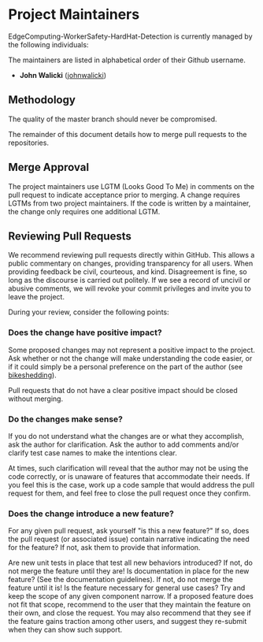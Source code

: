# Project Maintainers

EdgeComputing-WorkerSafety-HardHat-Detection is currently managed by the following individuals:

The maintainers are listed in alphabetical order of their Github username.

- **John Walicki** ([johnwalicki](https://github.com/johnwalicki))

## Methodology

The quality of the master branch should never be compromised.

The remainder of this document details how to merge pull requests to the
repositories.

## Merge Approval

The project maintainers use LGTM (Looks Good To Me) in comments on the pull
request to indicate acceptance prior to merging. A change requires LGTMs from
two project maintainers. If the code is written by a maintainer, the change
only requires one additional LGTM.

## Reviewing Pull Requests

We recommend reviewing pull requests directly within GitHub. This allows a
public commentary on changes, providing transparency for all users. When
providing feedback be civil, courteous, and kind. Disagreement is fine, so long
as the discourse is carried out politely. If we see a record of uncivil or
abusive comments, we will revoke your commit privileges and invite you to leave
the project.

During your review, consider the following points:

### Does the change have positive impact?

Some proposed changes may not represent a positive impact to the project. Ask
whether or not the change will make understanding the code easier, or if it
could simply be a personal preference on the part of the author (see
[bikeshedding](https://en.wiktionary.org/wiki/bikeshedding)).

Pull requests that do not have a clear positive impact should be closed without
merging.

### Do the changes make sense?

If you do not understand what the changes are or what they accomplish, ask the
author for clarification. Ask the author to add comments and/or clarify test
case names to make the intentions clear.

At times, such clarification will reveal that the author may not be using the
code correctly, or is unaware of features that accommodate their needs. If you
feel this is the case, work up a code sample that would address the pull
request for them, and feel free to close the pull request once they confirm.

### Does the change introduce a new feature?

For any given pull request, ask yourself "is this a new feature?" If so, does
the pull request (or associated issue) contain narrative indicating the need
for the feature? If not, ask them to provide that information.

Are new unit tests in place that test all new behaviors introduced? If not, do
not merge the feature until they are! Is documentation in place for the new
feature? (See the documentation guidelines). If not, do not merge the feature
until it is! Is the feature necessary for general use cases? Try and keep the
scope of any given component narrow. If a proposed feature does not fit that
scope, recommend to the user that they maintain the feature on their own, and
close the request. You may also recommend that they see if the feature gains
traction among other users, and suggest they re-submit when they can show such
support.
